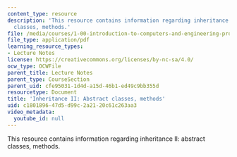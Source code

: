 ```yaml
---
content_type: resource
description: 'This resource contains information regarding inheritance II: abstract
  classes, methods.'
file: /media/courses/1-00-introduction-to-computers-and-engineering-problem-solving-spring-2012/c180189647d5d99c2a2120c61c263aa3_MIT1_00S12_Lec_14.pdf
file_type: application/pdf
learning_resource_types:
- Lecture Notes
license: https://creativecommons.org/licenses/by-nc-sa/4.0/
ocw_type: OCWFile
parent_title: Lecture Notes
parent_type: CourseSection
parent_uid: cfe95031-1d4d-a15d-46b1-ed49c9bb355d
resourcetype: Document
title: 'Inheritance II: Abstract classes, methods'
uid: c1801896-47d5-d99c-2a21-20c61c263aa3
video_metadata:
  youtube_id: null
---
```

This resource contains information regarding inheritance II: abstract classes, methods.